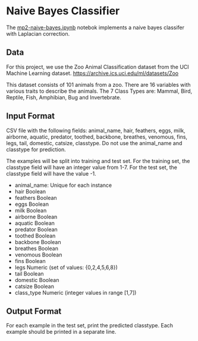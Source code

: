 # Naive Bayes Classifier

The [mp2-naive-bayes.ipynb](./mp2-naive-bayes.ipynb) notebok implements a naive bayes classifer with Laplacian correction. 

## Data

For this project, we use the Zoo Animal Classification dataset from the UCI Machine Learning dataset. https://archive.ics.uci.edu/ml/datasets/Zoo

This dataset consists of 101 animals from a zoo. There are 16 variables with various traits to describe the animals. The 7 Class Types are: Mammal, Bird, Reptile, Fish, Amphibian, Bug and Invertebrate.

## Input Format

CSV file with the following fields: animal_name, hair, feathers, eggs, milk, airborne, aquatic, predator, toothed, backbone, breathes, venomous, fins, legs, tail, domestic, catsize, classtype. Do not use the animal_name and classtype for prediction.

The examples will be split into training and test set. For the training set, the classtype field will have an integer value from 1-7. For the test set, the classtype field will have the value -1.

- animal_name: Unique for each instance
- hair Boolean
- feathers Boolean
- eggs Boolean
- milk Boolean
- airborne Boolean
- aquatic Boolean
- predator Boolean
- toothed Boolean
- backbone Boolean
- breathes Boolean
- venomous Boolean
- fins Boolean
- legs Numeric (set of values: {0,2,4,5,6,8})
- tail Boolean
- domestic Boolean
- catsize Boolean
- class_type Numeric (integer values in range [1,7])

## Output Format

For each example in the test set, print the predicted classtype. Each example should be printed in a separate line.
